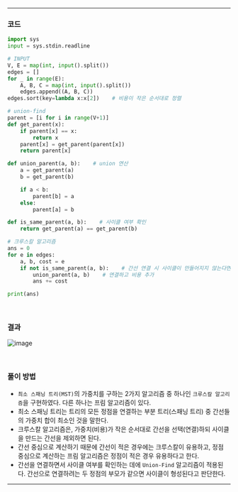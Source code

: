 ___
### 코드
```python
import sys
input = sys.stdin.readline

# INPUT
V, E = map(int, input().split())
edges = []
for _ in range(E):
    A, B, C = map(int, input().split())
    edges.append((A, B, C))
edges.sort(key=lambda x:x[2])    # 비용이 작은 순서대로 정렬

# union-find
parent = [i for i in range(V+1)]
def get_parent(x):
    if parent[x] == x:
        return x
    parent[x] = get_parent(parent[x])
    return parent[x]

def union_parent(a, b):    # union 연산
    a = get_parent(a)
    b = get_parent(b)

    if a < b:
        parent[b] = a
    else:
        parent[a] = b

def is_same_parent(a, b):    # 사이클 여부 확인
    return get_parent(a) == get_parent(b)

# 크루스칼 알고리즘
ans = 0
for e in edges:
    a, b, cost = e
    if not is_same_parent(a, b):    # 간선 연결 시 사이클이 만들어지지 않는다면
        union_parent(a, b)    # 연결하고 비용 추가
        ans += cost

print(ans)
```
<br>

### 결과
![image](https://user-images.githubusercontent.com/50696567/214774223-e812e8a1-bbec-4393-b7e5-0b22f82b255b.png)

<br>

### 풀이 방법
- `최소 스패닝 트리(MST)`의 가중치를 구하는 2가지 알고리즘 중 하나인 `크루스칼 알고리즘`을 구현하였다. 다른 하나는 프림 알고리즘이 있다.
- 최소 스패닝 트리는 트리의 모든 정점을 연결하는 부분 트리(스패닝 트리) 중 간선들의 가중치 합이 최소인 것을 말한다.
- 크루스칼 알고리즘은, 가중치(비용)가 작은 순서대로 간선을 선택(연결)하되 사이클을 만드는 간선을 제외하면 된다.
- 간선 중심으로 계산하기 때문에 간선이 적은 경우에는 크루스칼이 유용하고, 정점 중심으로 계산하는 프림 알고리즘은 정점이 적은 경우 유용하다고 한다.
- 간선을 연결하면서 사이클 여부를 확인하는 데에 `Union-Find` 알고리즘이 적용된다. 간선으로 연결하려는 두 정점의 부모가 같으면 사이클이 형성된다고 판단한다.
___
